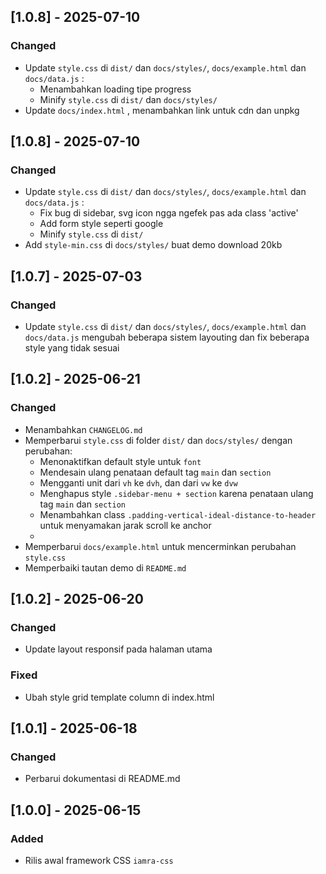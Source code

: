 ## [1.0.8] - 2025-07-10
### Changed
- Update `style.css` di `dist/` dan `docs/styles/`, `docs/example.html` dan `docs/data.js` :
  - Menambahkan loading tipe progress
  - Minify `style.css` di `dist/` dan `docs/styles/`
- Update `docs/index.html` , menambahkan link untuk cdn dan unpkg

## [1.0.8] - 2025-07-10
### Changed
- Update `style.css` di `dist/` dan `docs/styles/`, `docs/example.html` dan `docs/data.js` :
  - Fix bug di sidebar, svg icon ngga ngefek pas ada class 'active'
  - Add form style seperti google
  - Minify `style.css` di `dist/`
- Add `style-min.css` di `docs/styles/` buat demo download 20kb

## [1.0.7] - 2025-07-03
### Changed
- Update `style.css` di `dist/` dan `docs/styles/`, `docs/example.html` dan `docs/data.js` mengubah beberapa sistem layouting dan fix beberapa style yang tidak sesuai

## [1.0.2] - 2025-06-21
### Changed
- Menambahkan `CHANGELOG.md`
- Memperbarui `style.css` di folder `dist/` dan `docs/styles/` dengan perubahan:
    - Menonaktifkan default style untuk `font`
    - Mendesain ulang penataan default tag `main` dan `section`
    - Mengganti unit dari `vh` ke `dvh`, dan dari `vw` ke `dvw`
    - Menghapus style `.sidebar-menu + section` karena penataan ulang tag `main` dan `section`
    - Menambahkan class `.padding-vertical-ideal-distance-to-header` untuk menyamakan jarak scroll ke anchor
    - 
- Memperbarui `docs/example.html` untuk mencerminkan perubahan `style.css`
- Memperbaiki tautan demo di `README.md`

## [1.0.2] - 2025-06-20
### Changed
- Update layout responsif pada halaman utama

### Fixed
- Ubah style grid template column di index.html

## [1.0.1] - 2025-06-18
### Changed
- Perbarui dokumentasi di README.md

## [1.0.0] - 2025-06-15
### Added
- Rilis awal framework CSS `iamra-css`
